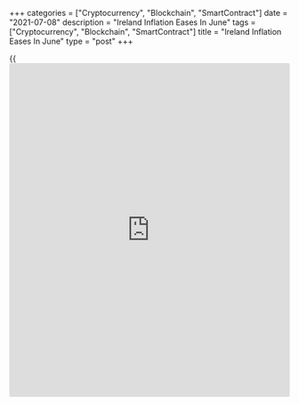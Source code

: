 +++
categories = ["Cryptocurrency", "Blockchain", "SmartContract"]
date = "2021-07-08"
description = "Ireland Inflation Eases In June"
tags = ["Cryptocurrency", "Blockchain", "SmartContract"]
title = "Ireland Inflation Eases In June"
type = "post"
+++

{{<iframe id="large-banner" src="https://www.bounty.group/#slide=16.0" width="100%" height="600" scrolling="no" style="border: 0px solid rgb(216, 221, 230); border-radius: 3px;">}}

Ireland's consumer price inflation eased in June, data from the Central
Statistics Office showed on Thursday.

The consumer price index increased 1.6 percent year-on-year in June,
following a 1.7 percent rise in May.

Prices for housing, water, electricity, gas and other fuels grew 4.9
percent yearly in June and those of transport increased 3.1 percent.

Prices for [health][1], and restaurants and hotels gained by 2.4 percent
and 1.7 percent, respectively.

On a month-on-month basis, consumer prices rose 0.2 percent in June,
following a 0.1 percent increase in the prior month.

The EU measure of inflation, the harmonized index of consumer prices, or
HICP, rose 1.6 percent annually in June, after a 1.9 percent increase in
the preceding month.

On a monthly basis, the HICP increased 0.1 percent in June, after a 0.2
percent rise in the previous month.

For comments and feedback [contact](https://www.playgroundfx.com/contact/): editorial@rtt[news](https://www.letsplayfx.com/blog/forex-news-website/).com

[Economic News][2]

 **What parts of the world are seeing the best (and worst) economic
performances lately? Click[here][3] to check out our [Econ Scorecard][3]
and find out! See up-to-the-moment [ranking](https://www.playgroundfx.com/blog/crypto-exchange-ranking/)s for the best and worst
performers in [GDP][4], [unemployment rate][5], [inflation][3] and much
more.**

   1. www.rtt[news](https://www.letsplayfx.com/blog/forex-news-website/).com/Content/Health.aspx
   2. www.rtt[news](https://www.letsplayfx.com/blog/forex-news-website/).com/Content/EconomicNews.aspx
   3. www.rtt[news](https://www.letsplayfx.com/blog/forex-news-website/).com/economic-scorecard/world-rank/CPI/highest-performance.aspx
   4. www.rtt[news](https://www.letsplayfx.com/blog/forex-news-website/).com/economic-scorecard/world-rank/GDP/highest-performance.aspx
   5. www.rtt[news](https://www.letsplayfx.com/blog/forex-news-website/).com/economic-scorecard/world-rank/unemployment-rate/lowest-performance.aspx